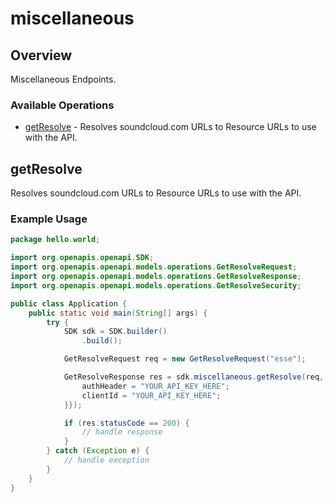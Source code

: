 # miscellaneous

## Overview

Miscellaneous Endpoints.

### Available Operations

* [getResolve](#getresolve) - Resolves soundcloud.com URLs to Resource URLs to use with the API.

## getResolve

Resolves soundcloud.com URLs to Resource URLs to use with the API.

### Example Usage

```java
package hello.world;

import org.openapis.openapi.SDK;
import org.openapis.openapi.models.operations.GetResolveRequest;
import org.openapis.openapi.models.operations.GetResolveResponse;
import org.openapis.openapi.models.operations.GetResolveSecurity;

public class Application {
    public static void main(String[] args) {
        try {
            SDK sdk = SDK.builder()
                .build();

            GetResolveRequest req = new GetResolveRequest("esse");            

            GetResolveResponse res = sdk.miscellaneous.getResolve(req, new GetResolveSecurity("ipsum", "excepturi") {{
                authHeader = "YOUR_API_KEY_HERE";
                clientId = "YOUR_API_KEY_HERE";
            }});

            if (res.statusCode == 200) {
                // handle response
            }
        } catch (Exception e) {
            // handle exception
        }
    }
}
```
